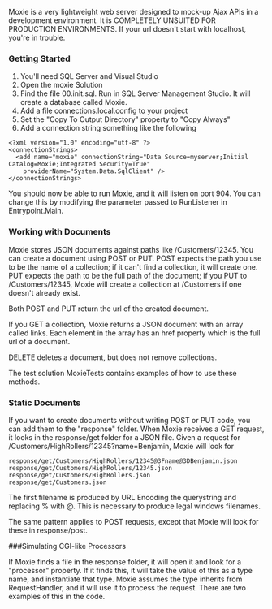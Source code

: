 Moxie is a very lightweight web server designed to mock-up Ajax APIs in a development environment. It is COMPLETELY UNSUITED FOR PRODUCTION ENVIRONMENTS. If your url doesn't start with localhost, you're in trouble.

### Getting Started

1. You'll need SQL Server and Visual Studio
2. Open the moxie Solution
3. Find the file 00.init.sql. Run in SQL Server Management Studio. It will create a database called Moxie.
4. Add a file connections.local.config to your project
5. Set the "Copy To Output Directory" property to "Copy Always"
6. Add a connection string something like the following

```
<?xml version="1.0" encoding="utf-8" ?>
<connectionStrings>
  <add name="moxie" connectionString="Data Source=myserver;Initial Catalog=Moxie;Integrated Security=True"
    providerName="System.Data.SqlClient" />
</connectionStrings>
```

You should now be able to run Moxie, and it will listen on port 904. You can change this by modifying the parameter passed to RunListener in Entrypoint.Main.

### Working with Documents

Moxie stores JSON documents against paths like /Customers/12345. You can create a document using POST or PUT. POST expects the path you use to be the name of a collection; if it can't find a collection, it will create one. PUT expects the path to be the full path of the document; if you PUT to /Customers/12345, Moxie will create a collection at /Customers if one doesn't already exist.

Both POST and PUT return the url of the created document.

If you GET a collection, Moxie returns a JSON document with an array called links. Each element in the array has an href property which is the full url of a document.

DELETE deletes a document, but does not remove collections.

The test solution MoxieTests contains examples of how to use these methods.

### Static Documents

If you want to create documents without writing POST or PUT code, you can add them to the "response" folder. When Moxie receives a GET request, it looks in the response/get folder for a JSON file. Given a request for /Customers/HighRollers/12345?name=Benjamin, Moxie will look for
```
response/get/Customers/HighRollers/12345@3Fname@3DBenjamin.json
response/get/Customers/HighRollers/12345.json
response/get/Customers/HighRollers.json
response/get/Customers.json
```
The first filename is produced by URL Encoding the querystring and replacing % with @. This is necessary to produce legal windows filenames.

The same pattern applies to POST requests, except that Moxie will look for these in response/post.

###Simulating CGI-like Processors

If Moxie finds a file in the response folder, it will open it and look for a "processor" property. If it finds this, it will take the value of this as a type name, and instantiate that type. Moxie assumes the type inherits from RequestHandler, and it will use it to process the request. There are two examples of this in the code.

